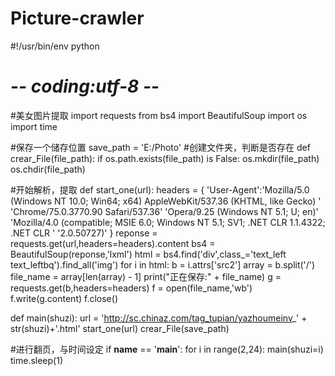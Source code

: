 # Picture-crawler
#!/usr/bin/env python
# -*- coding:utf-8 -*-
#美女图片提取
import requests
from  bs4  import  BeautifulSoup
import os
import time

#保存一个储存位置
save_path = 'E:/Photo'
#创建文件夹，判断是否存在
def crear_File(file_path):
    if os.path.exists(file_path) is False:
        os.mkdir(file_path)
    os.chdir(file_path)

#开始解析，提取
def start_one(url):
    headers = {
    'User-Agent':'Mozilla/5.0 (Windows NT 10.0; Win64; x64) AppleWebKit/537.36 (KHTML, like Gecko) '
                 'Chrome/75.0.3770.90 Safari/537.36'
                  'Opera/9.25 (Windows NT 5.1; U; en)'
                 'Mozilla/4.0 (compatible; MSIE 6.0; Windows NT 5.1; SV1; .NET CLR 1.1.4322; .NET CLR '
                 '2.0.50727)'
}
    reponse = requests.get(url,headers=headers).content
    bs4 = BeautifulSoup(reponse,'lxml')
    html = bs4.find('div',class_='text_left text_leftbq').find_all('img')
    for i in html:
        b = i.attrs['src2']
        array = b.split('/')
        file_name = array[len(array) - 1]
        print("正在保存:" + file_name)
        g = requests.get(b,headers=headers)
        f = open(file_name,'wb')
        f.write(g.content)
        f.close()


def main(shuzi):
    url = 'http://sc.chinaz.com/tag_tupian/yazhoumeinv_' + str(shuzi)+'.html'
    start_one(url)
    crear_File(save_path)

#进行翻页，与时间设定
if __name__ == '__main__':
    for i in range(2,24):
        main(shuzi=i)
        time.sleep(1)
